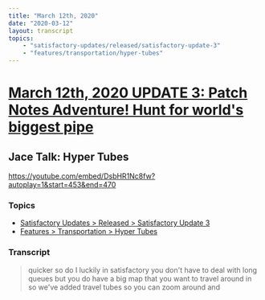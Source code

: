 ```yaml
---
title: "March 12th, 2020"
date: "2020-03-12"
layout: transcript
topics: 
    - "satisfactory-updates/released/satisfactory-update-3"
    - "features/transportation/hyper-tubes"
---
```

# [March 12th, 2020 UPDATE 3: Patch Notes Adventure! Hunt for world's biggest pipe](../2020-03-12.md)
## Jace Talk: Hyper Tubes
https://youtube.com/embed/DsbHR1Nc8fw?autoplay=1&start=453&end=470
### Topics
* [Satisfactory Updates > Released > Satisfactory Update 3](../topics/satisfactory-updates/released/satisfactory-update-3.md)
* [Features > Transportation > Hyper Tubes](../topics/features/transportation/hyper-tubes.md)

### Transcript

> quicker so do I luckily in satisfactory
> you don't have to deal with long queues
> but you do have a big map that you want
> to travel around in so we've added
> travel tubes so you can zoom around and
